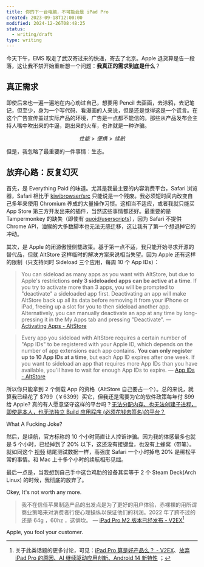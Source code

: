 ```yaml
---
title: 你的下一台电脑，不可能会是 iPad Pro
created: 2023-09-18T12:00:00
modified: 2024-12-26T08:48:25
status:
  - writing/draft
type: writing
---
```


今天下午，EMS 取走了武汉寄过来的快递，寄去了北京。Apple 退货算是告一段落，这让我不禁开始重新想一个问题：**我真正的需求到底是什么**？

## 真正需求

即使后来也一遍一遍地在内心劝过自己，想要用 Pencil 去画画，去涂鸦，去记笔记，但至少，身为一个写代码、看漫画的人来说，但是还是觉得这是一个谎言。在这个广告宣传盖过实际产品的环境，广告是一点都不能信的。那些从产品发布会主持人嘴中吹出来的牛逼，跑出来的火车，也许就是一种诈骗。

$$性能 > 便携 > 续航$$

但是，我忽略了最重要的一件事情：生态。

## 放弃心路：反复幻灭

首先，是 Everything Paid 的味道。尤其是我最主要的内容消费平台，Safari 浏览器，Safari 相比于 [kiwibrowser/src](https://github.com/kiwibrowser/src) 只能说是一个残废。我必须短时间内改变自己多年来使用 Chromium 养成的大量操作习惯。这相当不适应，或者我就只能买 App Store 第三方开发出来的插件，当然这些事情都还好。最重要的是 Tampermonkey 的缺失（即使有 [quoid/userscripts](https://github.com/quoid/userscripts)），因为 Safari 不提供 Chrome API，油猴的大多数脚本也无法无感迁移，这让我有了第一个想退掉它的冲动。

其次，是 Apple 的闭源傲慢侧载政策。基于第一点不适，我只能开始寻求开源的替代品，但就 AltStore 这样临时的解决方案来说相当失望。因为 Apple 还有这样的限制（只支持同时 Sideload 三个应用，每周 10 个 App IDs）：

> You can sideload as many apps as you want with AltStore, but due to Apple's restrictions **only 3 sideloaded apps can be active at a time**. If you try to activate more than 3 apps, you will be prompted to "deactivate" a sideloaded app first. Deactivating an app will make AltStore back up all its data before removing it from your iPhone or iPad, freeing up a slot for you to then sideload another app. Alternatively, you can manually deactivate an app at any time by long-pressing it in the My Apps tab and pressing "Deactivate".
— [Activating Apps - AltStore](https://faq.altstore.io/how-to-use-altstore/activating-apps)

> Every app you sideload with AltStore requires a certain number of "App IDs" to be registered with your Apple ID, which depends on the number of app extensions each app contains. **You can only register up to 10 App IDs at a time**, but each App ID expires after one week. If you want to sideload an app that requires more App IDs than you have available, you'll have to wait for enough App IDs to expire.
— [App IDs - AltStore](https://faq.altstore.io/how-to-use-altstore/app-ids)

所以你只能拿到 2 个侧载 App 的资格（AltStore 自己要占一个）。总的来说，就算我已经花了 $799（￥6399）买它，但我还是需要为它的软件政策每年付 $99 给 Apple? 真的有人愿意坚守这样的平台吗？[无法分配内存、也无法创建子进程，即使是本人，也无法独立 Build 应用程序 (必须花钱去签名)的平台？](https://developer.apple.com/forums/thread/128859)

What A Fucking Joke?

然后，是续航，官方标称的 10 个小时简直让人控诉诈骗。因为我的体感最多也就是 5 个小时，已经掉到了 20% 以下，这还没有接键盘，也没有上蜂窝（带笔）。就如同这个 [视频](https://www.youtube.com/watch?v=VtYL0Ye1vP8) 结尾测试数据一样，高强度 Safari 一个小时掉电 20% 是稀松平常的事情。和 Mac 上十多个小时的续航相形见绌。

最后一点是，当我想到自己手中这台鸡肋的设备其实等于 2 个 Steam Deck(Arch Linux) 的时候，我彻底的放弃了。

Okey, It's not worth any more.

> 我不在信任苹果制造产品的出发点是为了更好的用户体验，赤裸裸的用所谓商业策略来对消费者行使心理操纵以保证他们的利润。2022 年了跨不过的还是 64g ，60hz ，这俩坎。
—  [iPad Pro M2 版本已经发布 - V2EX](https://www.v2ex.com/t/887936)[^1]

Apple, you fool your customer.

[^1]: 关于此类话题的更多讨论，可见：[iPad Pro 算是好产品么？ - V2EX](https://v2ex.com/t/954360)、[放弃 iPad Pro 的原因、AI 继续驱动应用创新、Android 14 新特性](https://iois.me/archives/15061.html) ；

